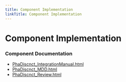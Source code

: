 ```yaml
---
title: Component Implementation
linkTitle: Component Implementation
---
```


# Component Implementation
### Component Documentation

- [PhaDiscnct_IntegrationManual.html](doc/PhaDiscnct_IntegrationManual.html)
- [PhaDiscnct_MDD.html](doc/PhaDiscnct_MDD.html)
- [PhaDiscnct_Review.html](doc/PhaDiscnct_Review.html)

